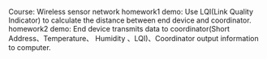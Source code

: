 Course: Wireless sensor network 
homework1 demo: Use LQI(Link Quality Indicator) to calculate the distance between end device and coordinator.
homework2 demo: End device transmits data to coordinator(Short Address、Temperature、 Humidity 、LQI)、Coordinator output information to computer.

